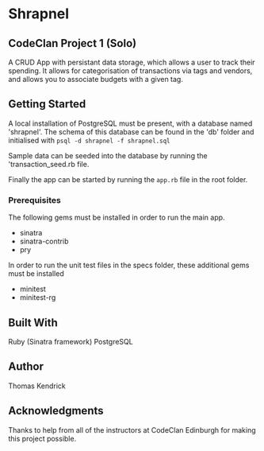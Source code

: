 # Shrapnel
## CodeClan Project 1 (Solo) 

A CRUD App with persistant data storage, which allows a user to track their spending. It allows for categorisation of transactions via tags and vendors, and allows you to associate budgets with a given tag. 

## Getting Started

A local installation of PostgreSQL must be present, with a database named 'shrapnel'. The schema of this database can be found in the 'db' folder and initialised with `psql -d shrapnel -f shrapnel.sql`

Sample data can be seeded into the database by running the 'transaction_seed.rb file.

Finally the app can be started by running the `app.rb` file in the root folder.

### Prerequisites

The following gems must be installed in order to run the main app.

- sinatra
- sinatra-contrib
- pry

In order to run the unit test files in the specs folder, these additional gems must be installed

* minitest
* minitest-rg

## Built With

Ruby (Sinatra framework)
PostgreSQL
## Author

Thomas Kendrick

## Acknowledgments

Thanks to help from all of the instructors at CodeClan Edinburgh for making this project possible.
